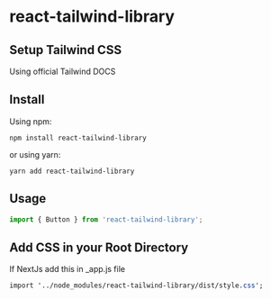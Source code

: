 # react-tailwind-library

## Setup Tailwind CSS
Using official Tailwind DOCS
[](https://tailwindcss.com/docs/installation)

## Install
Using npm:

```shell
npm install react-tailwind-library
```

or using yarn:

```shell
yarn add react-tailwind-library
```

## Usage

```js
import { Button } from 'react-tailwind-library';
```
## Add CSS in your Root Directory 
If NextJs add this in _app.js file
```css
import '../node_modules/react-tailwind-library/dist/style.css';
```



